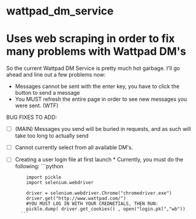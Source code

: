 # wattpad_dm_service
# Uses web scraping in order to fix many problems with Wattpad DM's

So the current Wattpad DM Service is pretty much hot garbage. I'll go ahead and line out a few problems now: 
  
  * Messages cannot be sent with the enter key, you have to click the button to send a message
  * You MUST refresh the entire page in order to see new messages you were sent. (WTF)


BUG FIXES TO ADD:
- [ ] (MAIN) Messages you send will be buried in requests, and as such will take too long to actually send
- [ ] Cannot currently select from all available DM's.
- [ ] Creating a user login file at first launch 
         * Currently, you must do the following:
        ```python
        
          import pickle
          import selenium.webdriver 

          driver = selenium.webdriver.Chrome("chromedriver.exe")
          driver.get("http://www.wattpad.com/")
          #YOU MUST LOG IN WITH YOUR CREDNETIALS, THEN RUN:
          pickle.dump( driver.get_cookies() , open("login.pkl","wb"))
        ```
   
